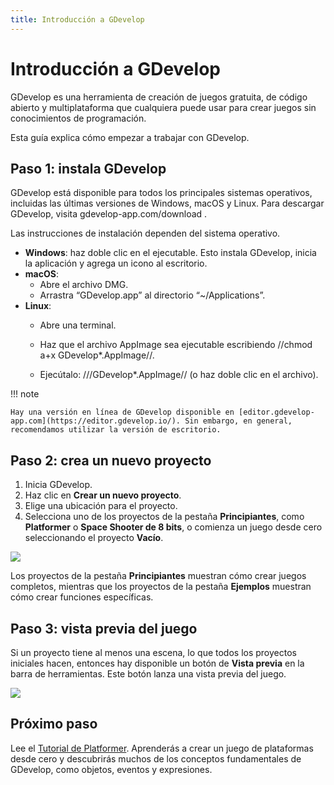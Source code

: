 ```yaml
---
title: Introducción a GDevelop
---
```

# Introducción a GDevelop

GDevelop es una herramienta de creación de juegos gratuita, de código abierto y multiplataforma que cualquiera puede usar para crear juegos sin conocimientos de programación.

Esta guía explica cómo empezar a trabajar con GDevelop.

## Paso 1: instala GDevelop

GDevelop está disponible para todos los principales sistemas operativos, incluidas las últimas versiones de Windows, macOS y Linux. Para descargar GDevelop, visita gdevelop-app.com/download .

Las instrucciones de instalación dependen del sistema operativo.

* **Windows**: haz doble clic en el ejecutable. Esto instala GDevelop, inicia la aplicación y agrega un icono al escritorio.
* **macOS**:
  *  Abre el archivo DMG.
  *  Arrastra “GDevelop.app” al directorio “~/Applications”.
* **Linux**:
  *  Abre una terminal.
  *  Haz que el archivo AppImage sea ejecutable escribiendo //chmod a+x GDevelop*.AppImage//.

  *  Ejecútalo: ///GDevelop*.AppImage// (o haz doble clic en el archivo).

!!! note

    Hay una versión en línea de GDevelop disponible en [editor.gdevelop-app.com](https://editor.gdevelop.io/). Sin embargo, en general, recomendamos utilizar la versión de escritorio.

## Paso 2: crea un nuevo proyecto

1. Inicia GDevelop.
2. Haz clic en **Crear un nuevo proyecto**.
3. Elige una ubicación para el proyecto.
4. Selecciona uno de los proyectos de la pestaña **Principiantes**, como **Platformer** o **Space Shooter de 8 bits**, o comienza un juego desde cero seleccionando el proyecto **Vacío**.

![](/es/gdevelop5/2.png)

Los proyectos de la pestaña **Principiantes** muestran cómo crear juegos completos, mientras que los proyectos de la pestaña **Ejemplos** muestran cómo crear funciones específicas.

## Paso 3: vista previa del juego

Si un proyecto tiene al menos una escena, lo que todos los proyectos iniciales hacen, entonces hay disponible un botón de **Vista previa** en la barra de herramientas. Este botón lanza una vista previa del juego.

![](/gdevelop5/getting-started-preview-button.jpg)

## Próximo paso

Lee el [Tutorial de Platformer](/gdevelop5/tutorials/platformer/start). Aprenderás a crear un juego de plataformas desde cero y descubrirás muchos de los conceptos fundamentales de GDevelop, como objetos, eventos y expresiones.





